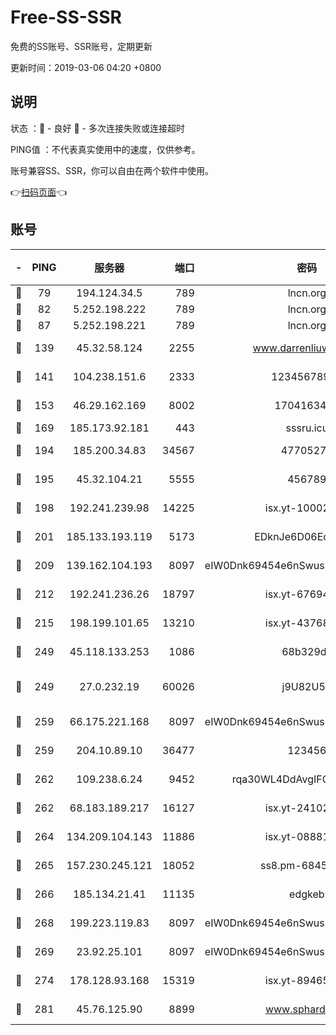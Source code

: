 # Free-SS-SSR

免费的SS账号、SSR账号，定期更新

更新时间：2019-03-06 04:20 +0800

## 说明

状态     ：🙂 - 良好 🙁 - 多次连接失败或连接超时

PING值   ：不代表真实使用中的速度，仅供参考。

账号兼容SS、SSR，你可以自由在两个软件中使用。

👉[扫码页面](https://liesauer.github.io/free-ss-ssr.github.io/)👈

## 账号

|-|PING|服务器|端口|密码|加密方式|区域|
|:----:|:----:|:-----:|-----:|:----:|:----:|:----:|
|🙂|79|194.124.34.5|789|lncn.org|rc4|JP|
|🙂|82|5.252.198.222|789|lncn.org|rc4|JP|
|🙂|87|5.252.198.221|789|lncn.org|rc4|JP|
|🙂|139|45.32.58.124|2255|www.darrenliuwei.com|aes-256-cfb|JP|
|🙂|141|104.238.151.6|2333|12345678900|aes-256-cfb|JP|
|🙂|153|46.29.162.169|8002|1704163453|aes-256-cfb|RU|
|🙂|169|185.173.92.181|443|sssru.icu|rc4-md5|RU|
|🙂|194|185.200.34.83|34567|47705279|aes-256-cfb|US|
|🙂|195|45.32.104.21|5555|456789|aes-256-cfb|SG|
|🙂|198|192.241.239.98|14225|isx.yt-10002331|aes-256-cfb|US|
|🙂|201|185.133.193.119|5173|EDknJe6D06EoWDaw|aes-256-cfb|US|
|🙂|209|139.162.104.193|8097|eIW0Dnk69454e6nSwuspv9DmS201tQ0D|aes-256-cfb|JP|
|🙂|212|192.241.236.26|18797|isx.yt-67694274|aes-256-cfb|US|
|🙂|215|198.199.101.65|13210|isx.yt-43768936|aes-256-cfb|US|
|🙂|249|45.118.133.253|1086|68b329da|aes-256-cfb|SG|
|🙂|249|27.0.232.19|60026|j9U82U53|xchacha20-ietf-poly1305|HK|
|🙂|259|66.175.221.168|8097|eIW0Dnk69454e6nSwuspv9DmS201tQ0D|aes-256-cfb|US|
|🙂|259|204.10.89.10|36477|123456|aes-256-cfb|US|
|🙂|262|109.238.6.24|9452|rqa30WL4DdAvgIFG6Fs3znzTa|aes-256-cfb|FR|
|🙂|262|68.183.189.217|16127|isx.yt-24102866|aes-256-cfb|SG|
|🙂|264|134.209.104.143|11886|isx.yt-08881056|aes-256-cfb|SG|
|🙂|265|157.230.245.121|18052|ss8.pm-68457462|aes-256-cfb|SG|
|🙂|266|185.134.21.41|11135|edgkeb|aes-256-cfb|GB|
|🙂|268|199.223.119.83|8097|eIW0Dnk69454e6nSwuspv9DmS201tQ0D|aes-256-cfb|US|
|🙂|269|23.92.25.101|8097|eIW0Dnk69454e6nSwuspv9DmS201tQ0D|aes-256-cfb|US|
|🙂|274|178.128.93.168|15319|isx.yt-89465296|aes-256-cfb|SG|
|🙂|281|45.76.125.90|8899|www.sphard.com|aes-256-cfb|JP|
